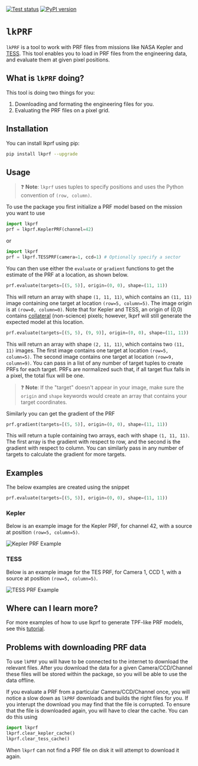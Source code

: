 <a href="https://github.com/lightkurve/lkprf/actions/workflows/tests.yml"><img src="https://github.com/lightkurve/lkprf/workflows/pytest/badge.svg" alt="Test status"/></a>
[![PyPI version](https://badge.fury.io/py/lkprf.svg)](https://badge.fury.io/py/lkprf)

# `lkPRF`

`lkPRF` is a tool to work with PRF files from missions like NASA Kepler and [TESS](https://heasarc.gsfc.nasa.gov/docs/tess/). This tool enables you to load in PRF files from the engineering data, and evaluate them at given pixel positions.

## What is `lkPRF` doing?

This tool is doing two things for you:

1. Downloading and formating the engineering files for you.
2. Evaluating the PRF files on a pixel grid.

## Installation

You can install lkprf using pip:

```bash
pip install lkprf --upgrade
```

## Usage

> :question: **Note**: `lkprf` uses tuples to specify positions and uses the Python convention of `(row, column)`.

To use the package you first initialize a PRF model based on the mission you want to use

```python
import lkprf
prf = lkprf.KeplerPRF(channel=42)
```

or

```python
import lkprf
prf = lkprf.TESSPRF(camera=1, ccd=1) # Optionally specify a sector 
```

You can then use either the `evaluate` or `gradient` functions to get the estimate of the PRF at a location, as shown below.

```python
prf.evaluate(targets=[(5, 5)], origin=(0, 0), shape=(11, 11))
```

This will return an array with shape  `(1, 11, 11)`, which contains an `(11, 11)` image containing one target at location `(row=5, column=5)`. The image origin is at `(row=0, column=0)`. Note that for Kepler and TESS, an origin of (0,0) contains [collateral](https://heasarc.gsfc.nasa.gov/docs/tess/data-products.html) (non-science) pixels; however, lkprf will still generate the expected model at this location. 

```python
prf.evaluate(targets=[(5, 5), (9, 9)], origin=(0, 0), shape=(11, 11))
```

This will return an array with shape  `(2, 11, 11)`, which contains two `(11, 11)` images. The first image contains one target at location `(row=5, column=5)`. The second image contains one target at location `(row=9, column=9)`. You can pass in a list of any number of target tuples to create PRFs for each target. PRFs are normalized such that, if all target flux falls in a pixel, the total flux will be one.

> :question: **Note**: If the "target" doesn't appear in your image, make sure the `origin` and `shape` keywords would create an array that contains your target coordinates.

Similarly you can get the gradient of the PRF

```python
prf.gradient(targets=[(5, 5)], origin=(0, 0), shape=(11, 11))
```

This will return a tuple containing two arrays, each with shape `(1, 11, 11)`. The first array is the gradient with respect to row, and the second is the gradient with respect to column. You can similarly pass in any number of targets to calculate the gradient for more targets.

## Examples

The below examples are created using the snippet

```python
prf.evaluate(targets=[(5, 5)], origin=(0, 0), shape=(11, 11))
```

### Kepler

Below is an example image for the Kepler PRF, for channel 42, with a source at position `(row=5, column=5)`.

![Kepler PRF Example](images/Kepler.png)

### TESS

Below is an example image for the TES PRF, for Camera 1, CCD 1, with a source at position `(row=5, column=5)`.

![TESS PRF Example](images/TESS.png)

## Where can I learn more?

For more examples of how to use lkprf to generate TPF-like PRF models, see this [tutorial](tutorials/lkprf_TPF_example.ipynb). 

## Problems with downloading PRF data

To use `lkPRF` you will have to be connected to the internet to download the relevant files. After you download the data for a given Camera/CCD/Channel these files will be stored within the package, so you will be able to use the data offline.

If you evaluate a PRF from a particular Camera/CCD/Channel once, you will notice a slow down as `lkPRF` downloads and builds the right files for you. If you interupt the download you may find that the file is corrupted. To ensure that the file is downloaded again, you will have to clear the cache. You can do this using

```python
import lkprf
lkprf.clear_kepler_cache()
lkprf.clear_tess_cache()
```

When `lkprf` can not find a PRF file on disk it will attempt to download it again.
